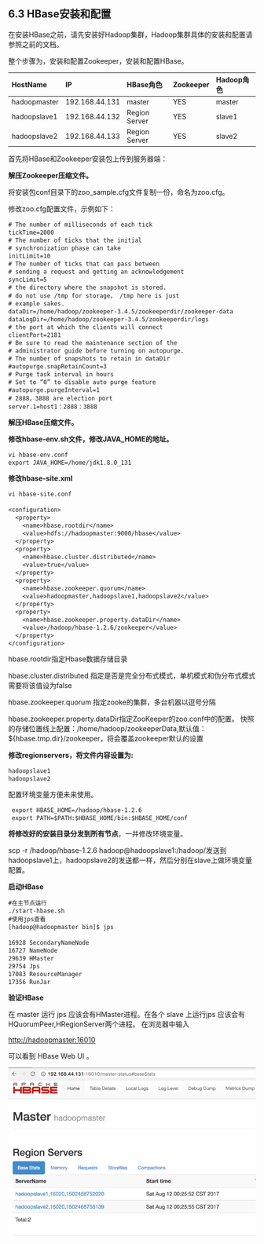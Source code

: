 ## 6.3 HBase安装和配置

在安装HBase之前，请先安装好Hadoop集群，Hadoop集群具体的安装和配置请参照之前的文档。

整个步骤为，安装和配置Zookeeper，安装和配置HBase。

| HostName | IP | HBase角色 | Zookeeper | Hadoop角色 |
| :--- | :--- | :--- | :--- | :--- |
| hadoopmaster | 192.168.44.131 | master | YES | master |
| hadoopslave1 | 192.168.44.132 | Region Server | YES | slave1 |
| hadoopslave2 | 192.168.44.133 | Region Server | YES | slave2 |

首先将HBase和Zookeeper安装包上传到服务器端：

**解压Zookeeper压缩文件。**

将安装包conf目录下的zoo\_sample.cfg文件复制一份，命名为zoo.cfg。

修改zoo.cfg配置文件，示例如下：

```
# The number of milliseconds of each tick
tickTime=2000
# The number of ticks that the initial
# synchronization phase can take
initLimit=10
# The number of ticks that can pass between
# sending a request and getting an acknowledgement
syncLimit=5
# the directory where the snapshot is stored.
# do not use /tmp for storage， /tmp here is just
# example sakes.
dataDir=/home/hadoop/zookeeper-3.4.5/zookeeperdir/zookeeper-data
dataLogDir=/home/hadoop/zookeeper-3.4.5/zookeeperdir/logs
# the port at which the clients will connect
clientPort=2181
# Be sure to read the maintenance section of the
# administrator guide before turning on autopurge.
# The number of snapshots to retain in dataDir
#autopurge.snapRetainCount=3
# Purge task interval in hours
# Set to “0” to disable auto purge feature
#autopurge.purgeInterval=1
# 2888，3888 are election port
server.1=host1：2888：3888

```

**解压HBase压缩文件。**

**修改hbase-env.sh文件，修改JAVA\_HOME的地址。**

```
vi hbase-env.conf
export JAVA_HOME=/home/jdk1.8.0_131
```

**修改hbase-site.xml**

```
vi hbase-site.conf

<configuration>
  <property>
    <name>hbase.rootdir</name>
    <value>hdfs://hadoopmaster:9000/hbase</value>
  </property>
  <property>
    <name>hbase.cluster.distributed</name>
    <value>true</value>
  </property>
  <property>
    <name>hbase.zookeeper.quorum</name>
    <value>hadoopmaster,hadoopslave1,hadoopslave2</value>
  </property>
  <property>
    <name>hbase.zookeeper.property.dataDir</name>
    <value>/hadoop/hbase-1.2.6/zookeeper</value>
  </property>
</configuration>
```

hbase.rootdir指定Hbase数据存储目录

hbase.cluster.distributed 指定是否是完全分布式模式，单机模式和伪分布式模式需要将该值设为false

hbase.zookeeper.quorum 指定zooke的集群，多台机器以逗号分隔

hbase.zookeeper.property.dataDir指定ZooKeeper的zoo.conf中的配置。 快照的存储位置线上配置：/home/hadoop/zookeeperData,默认值：${hbase.tmp.dir}/zookeeper，将会覆盖zookeeper默认的设置

**修改regionservers，将文件内容设置为:**

```
hadoopslave1
hadoopslave2
```

配置环境变量方便未来使用。

```
 export HBASE_HOME=/hadoop/hbase-1.2.6
 export PATH=$PATH:$HBASE_HOME/bin:$HBASE_HOME/conf
```

**将修改好的安装目录分发到所有节点**，一并修改环境变量。

scp -r /hadoop/hbase-1.2.6  hadoop@hadoopslave1:/hadoop/发送到hadoopslave1上，hadoopslave2的发送都一样，然后分别在slave上做环境变量配置。

**启动HBase**

```
#在主节点运行
./start-hbase.sh
#使用jps查看
[hadoop@hadoopmaster bin]$ jps

16928 SecondaryNameNode
16727 NameNode
29639 HMaster
29754 Jps
17083 ResourceManager
17356 RunJar
```

**验证HBase**

在 master 运行 jps 应该会有HMaster进程。在各个 slave 上运行jps 应该会有HQuorumPeer,HRegionServer两个进程。 在浏览器中输入

[http://hadoopmaster:16010](http://master:16010/)

可以看到 HBase Web UI 。

![](/assets/6.3_1.png)


